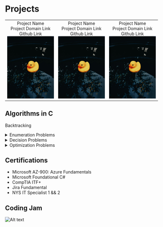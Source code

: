 # Projects

| | | |
|:-------------------------:|:-------------------------:|:-------------------------:|
|Project Name<br>Project Domain Link<br>Github Link ![alt text](https://github.com/chitangchin/Chitangchin/blob/main/pexels-andre-moura-2764989.jpg)|Project Name<br>Project Domain Link<br>Github Link ![alt text](https://github.com/chitangchin/Chitangchin/blob/main/pexels-andre-moura-2764989.jpg)|Project Name<br>Project Domain Link<br>Github Link ![alt text](https://github.com/chitangchin/Chitangchin/blob/main/pexels-andre-moura-2764989.jpg)|Project Name<br>Project Domain Link<br>Github Link ![alt text](https://github.com/chitangchin/Chitangchin/blob/main/pexels-andre-moura-2764989.jpg)|

## Algorithms in C

Backtracking
<details>
<summary>Enumeration Problems</summary>
<a href="https://github.com/chitangchin/Algorithms/tree/main/Backtracking/nQueen">N Queen</a>
  
</details>
<details>
<summary>Decision Problems</summary>
<br>
1. N Queen
</details>
<details>
<summary>Optimization Problems</summary>
<br>
1. N Queen
</details>

## Certifications

- Microsoft AZ-900: Azure Fundamentals
- Microsoft Foundational C#
- CompTIA ITF+
- Jira Fundamental
- NYS IT Specialist 1 && 2


## Coding Jam

![Alt text](https://spotify-recently-played-readme.vercel.app/api?user=1241077062)
